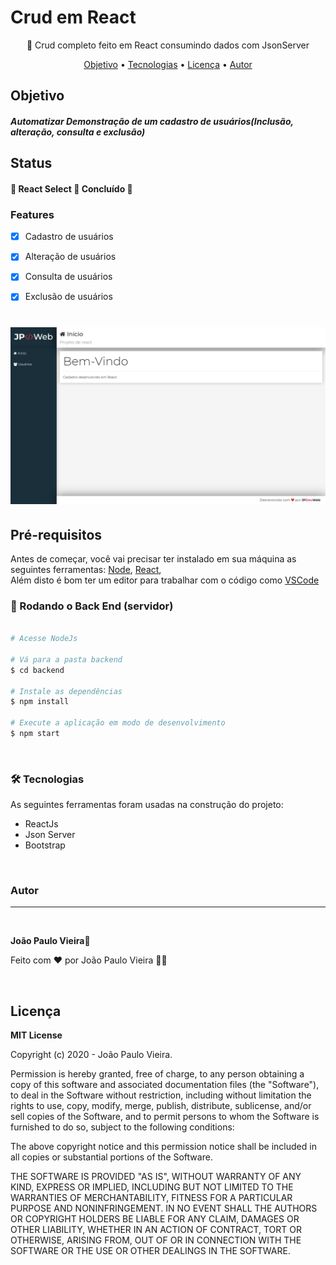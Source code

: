 # Crud em React
<p align="center"> 🚀 Crud completo feito em React consumindo dados com JsonServer</p>

<p align="center">
 <a href="#objetivo">Objetivo</a> •
 <a href="#tecnologias">Tecnologias</a> • 
 <a href="#licenc-a">Licença</a> • 
 <a href="#autor">Autor</a>
</p>

<div id="objetivo">
 <h2>Objetivo</h2>
<h5>Automatizar Demonstração de um cadastro de usuários(Inclusão, alteração, consulta e  exclusão)<h5>
 </div>
 
 <h2>Status</h2>
     
 <h4> 
	🚧  React Select 🚀 Concluído  🚧
</h4>

### Features

- [x] Cadastro de usuários
- [x] Alteração de usuários
- [x] Consulta de usuários
- [x] Exclusão de usuários


<h1 align="center">
  <img alt="Login" title="#Login" src="./frontend/src/assets/screenshots/principal.png" />
</h1>


## Pré-requisitos

Antes de começar, você vai precisar ter instalado em sua máquina as seguintes ferramentas:
[Node](https://nodejs.org/en/),  [React](https://pt-br.reactjs.org/),  
Além disto é bom ter um editor para trabalhar com o código como [VSCode](https://code.visualstudio.com/)

### 🎲 Rodando o Back End (servidor)

```bash

# Acesse NodeJs

# Vá para a pasta backend
$ cd backend

# Instale as dependências
$ npm install

# Execute a aplicação em modo de desenvolvimento
$ npm start

```

<br>

### 🛠 Tecnologias

As seguintes ferramentas foram usadas na construção do projeto:

- ReactJs
- Json Server
- Bootstrap

<br>

### Autor
---

 <img style="border-radius: 50%;" src="https://avatars0.githubusercontent.com/u/29737198?s=460&u=ee291d8e2af73d2411363317b8e8e33a2b07bdd8&v=4" width="100px;" alt=""/>

 <b>João Paulo Vieira</b>🚀
 
  
  
Feito com ❤️ por João Paulo Vieira 👋🏽 

<br>

 <h2>Licença</h2>

<b>MIT License</b>

Copyright (c) 2020 - João Paulo Vieira.

Permission is hereby granted, free of charge, to any person obtaining a copy
of this software and associated documentation files (the "Software"), to deal
in the Software without restriction, including without limitation the rights
to use, copy, modify, merge, publish, distribute, sublicense, and/or sell
copies of the Software, and to permit persons to whom the Software is
furnished to do so, subject to the following conditions:

The above copyright notice and this permission notice shall be included in all
copies or substantial portions of the Software.

THE SOFTWARE IS PROVIDED "AS IS", WITHOUT WARRANTY OF ANY KIND, EXPRESS OR
IMPLIED, INCLUDING BUT NOT LIMITED TO THE WARRANTIES OF MERCHANTABILITY,
FITNESS FOR A PARTICULAR PURPOSE AND NONINFRINGEMENT. IN NO EVENT SHALL THE
AUTHORS OR COPYRIGHT HOLDERS BE LIABLE FOR ANY CLAIM, DAMAGES OR OTHER
LIABILITY, WHETHER IN AN ACTION OF CONTRACT, TORT OR OTHERWISE, ARISING FROM,
OUT OF OR IN CONNECTION WITH THE SOFTWARE OR THE USE OR OTHER DEALINGS IN THE
SOFTWARE.



